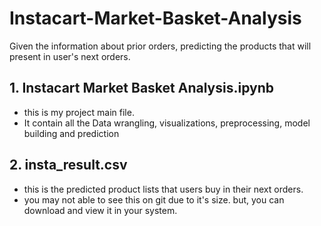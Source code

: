 # Instacart-Market-Basket-Analysis
Given the information about prior orders, predicting the products that will present in user's next orders.


## 1. Instacart Market Basket Analysis.ipynb
* this is my project main file.
* It contain all the Data wrangling, visualizations, preprocessing, model building and prediction

## 2. insta_result.csv
* this is the predicted product lists that users buy in their next orders.
* you may not able to see this on git due to it's size. but, you can download and view it in your system.

